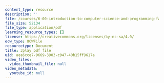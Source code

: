 ```yaml
---
content_type: resource
description: ''
file: /courses/6-00-introduction-to-computer-science-and-programming-fall-2008/aea6cce796693903c94740b15ff9617a_raTzkzML31w.pdf
file_size: 52134
file_type: application/pdf
learning_resource_types: []
license: https://creativecommons.org/licenses/by-nc-sa/4.0/
ocw_type: OCWFile
resourcetype: Document
title: 3play pdf file
uid: aea6cce7-9669-3903-c947-40b15ff9617a
video_files:
  video_thumbnail_file: null
video_metadata:
  youtube_id: null
---
```

